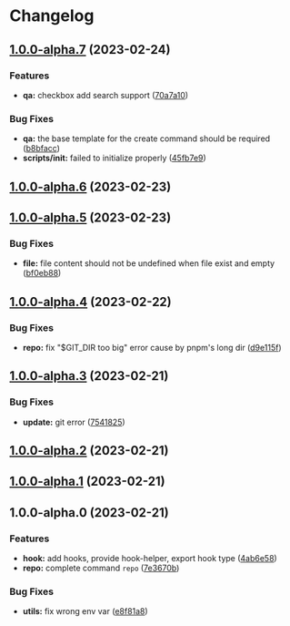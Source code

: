 # Changelog
## [1.0.0-alpha.7](https://github.com/NoraH1to/setup-cli/compare/v1.0.0-alpha.6...v1.0.0-alpha.7) (2023-02-24)


### Features

* **qa:** checkbox add search support ([70a7a10](https://github.com/NoraH1to/setup-cli/commit/70a7a10678786d89893d31d258ecbe43a3a69706))


### Bug Fixes

* **qa:** the base template for the create command should be required ([b8bfacc](https://github.com/NoraH1to/setup-cli/commit/b8bfaccf496d3e2c18db70a92e89ba86672fae1d))
* **scripts/init:** failed to initialize properly ([45fb7e9](https://github.com/NoraH1to/setup-cli/commit/45fb7e9558a430e612c424d373be00aad6d971c3))

## [1.0.0-alpha.6](https://github.com/NoraH1to/setup-cli/compare/v1.0.0-alpha.5...v1.0.0-alpha.6) (2023-02-23)

## [1.0.0-alpha.5](https://github.com/NoraH1to/setup-cli/compare/v1.0.0-alpha.4...v1.0.0-alpha.5) (2023-02-23)


### Bug Fixes

* **file:** file content should not be undefined when file exist and empty ([bf0eb88](https://github.com/NoraH1to/setup-cli/commit/bf0eb88980e4dc1daf1f67cafd70c056667fb584))

## [1.0.0-alpha.4](https://github.com/NoraH1to/setup-cli/compare/v1.0.0-alpha.3...v1.0.0-alpha.4) (2023-02-22)


### Bug Fixes

* **repo:** fix "$GIT_DIR too big" error cause by pnpm's long dir ([d9e115f](https://github.com/NoraH1to/setup-cli/commit/d9e115f9169f2ef31ffd7b7ac3068b329060551c))

## [1.0.0-alpha.3](https://github.com/NoraH1to/setup-cli/compare/v1.0.0-alpha.2...v1.0.0-alpha.3) (2023-02-21)


### Bug Fixes

* **update:** git error ([7541825](https://github.com/NoraH1to/setup-cli/commit/7541825ee381807eae1f45321de3c0f5c59aec10))

## [1.0.0-alpha.2](https://github.com/NoraH1to/setup-cli/compare/v1.0.0-alpha.1...v1.0.0-alpha.2) (2023-02-21)

## [1.0.0-alpha.1](https://github.com/NoraH1to/setup-cli/compare/v1.0.0-alpha.0...v1.0.0-alpha.1) (2023-02-21)

## 1.0.0-alpha.0 (2023-02-21)


### Features

* **hook:** add hooks, provide hook-helper, export hook type ([4ab6e58](https://github.com/NoraH1to/setup-cli/commit/4ab6e5885c27db243703c3bb86ad2d8ab573c96a))
* **repo:** complete command `repo` ([7e3670b](https://github.com/NoraH1to/setup-cli/commit/7e3670bc80d66c2725368f918b1debafe5af4867))


### Bug Fixes

* **utils:** fix wrong env var ([e8f81a8](https://github.com/NoraH1to/setup-cli/commit/e8f81a8b736091abdc1696d7ceebc524113cc8b1))
